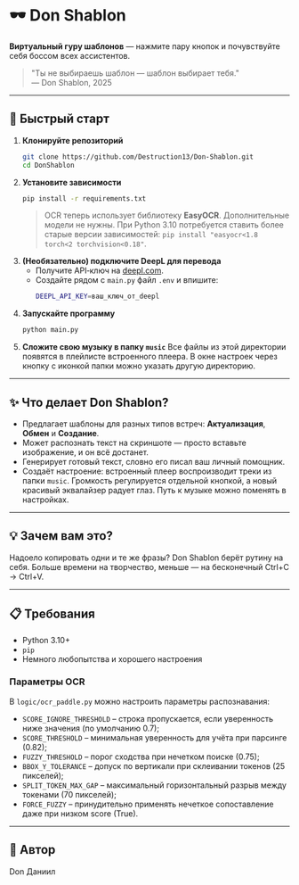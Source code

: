 # 🕶️ Don Shablon

**Виртуальный гуру шаблонов** — нажмите пару кнопок и почувствуйте себя боссом всех ассистентов.

> "Ты не выбираешь шаблон — шаблон выбирает тебя."  
> — Don Shablon, 2025

---

## 🚀 Быстрый старт

1. **Клонируйте репозиторий**
   ```bash
   git clone https://github.com/Destruction13/Don-Shablon.git
   cd DonShablon
   ```
2. **Установите зависимости**
   ```bash
   pip install -r requirements.txt
   ```
   > OCR теперь использует библиотеку **EasyOCR**. Дополнительные модели не нужны.
   > При Python 3.10 потребуется ставить более старые версии зависимостей:
   > `pip install "easyocr<1.8 torch<2 torchvision<0.18"`.
3. **(Необязательно) подключите DeepL для перевода**
   * Получите API‑ключ на [deepl.com](https://www.deepl.com/account/summary).
   * Создайте рядом с `main.py` файл `.env` и впишите:
     ```bash
     DEEPL_API_KEY=ваш_ключ_от_deepl
     ```
4. **Запускайте программу**
   ```bash
   python main.py
   ```
5. **Сложите свою музыку в папку `music`**
   Все файлы из этой директории появятся в плейлисте встроенного плеера.
   В окне настроек через кнопку с иконкой папки можно указать другую директорию.

---

## ✨ Что делает Don Shablon?

- Предлагает шаблоны для разных типов встреч: **Актуализация**, **Обмен** и **Создание**.
- Может распознать текст на скриншоте — просто вставьте изображение, и он всё достанет.
- Генерирует готовый текст, словно его писал ваш личный помощник.
- Создаёт настроение: встроенный плеер воспроизводит треки из папки `music`.
  Громкость регулируется отдельной кнопкой, а новый красивый эквалайзер
  радует глаз. Путь к музыке можно поменять в настройках.

---

## 💡 Зачем вам это?

Надоело копировать одни и те же фразы? Don Shablon берёт рутину на себя. Больше времени на творчество, меньше — на бесконечный Ctrl+C → Ctrl+V.

---

## 📋 Требования

- Python 3.10+
- `pip`
- Немного любопытства и хорошего настроения

### Параметры OCR

В `logic/ocr_paddle.py` можно настроить параметры распознавания:

- `SCORE_IGNORE_THRESHOLD` – строка пропускается, если уверенность ниже значения (по умолчанию 0.7);
- `SCORE_THRESHOLD` – минимальная уверенность для учёта при парсинге (0.82);
- `FUZZY_THRESHOLD` – порог сходства при нечетком поиске (0.75);
- `BBOX_Y_TOLERANCE` – допуск по вертикали при склеивании токенов (25 пикселей);
- `SPLIT_TOKEN_MAX_GAP` – максимальный горизонтальный разрыв между токенами (70 пикселей);
- `FORCE_FUZZY` – принудительно применять нечеткое сопоставление даже при низком score (True).

---

## 👑 Автор

Don Даниил
